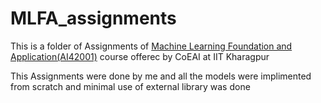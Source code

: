 # MLFA_assignments

This is a folder of Assignments of <a href="http://www.ai.iitkgp.ac.in/courses-1/1704562475.html">Machine Learning Foundation and Application(AI42001)</a> course offerec by CoEAI at IIT Kharagpur 

This Assignments were done by me and all the models were implimented from scratch and minimal use of external library was done 
